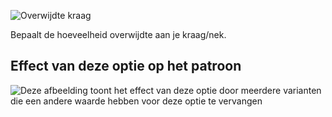 ![Overwijdte kraag](./collarease.svg)

Bepaalt de hoeveelheid overwijdte aan je kraag/nek.

## Effect van deze optie op het patroon

![Deze afbeelding toont het effect van deze optie door meerdere varianten die een andere waarde hebben voor deze optie te vervangen](brian_collarease_sample.svg "Effect van deze optie op het patroon")
